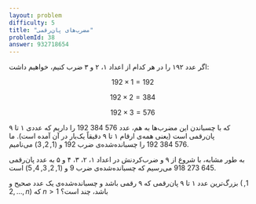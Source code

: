 ```yaml
---
layout: problem
difficulty: 5
title: "مضرب‌های پان‌رقمی"
problemId: 38
answer: 932718654
---
```


اگر عدد ۱۹۲ را در هر کدام از اعداد ۱، ۲ و ۳ ضرب کنیم، خواهیم داشت:

$$
192 \times 1 = 192
$$

$$
192 \times 2 = 384
$$

$$
192 \times 3 = 576
$$

که با چسباندن این مضرب‌ها به هم، عدد 
$192\ 384\ 576$
را داریم که عددی ۱ تا ۹ پان‌رقمی است (یعنی همه‌ی ارقام ۱ تا ۹ دقیقاً یک‌بار در آن آمده است). ما 
$192\ 384\ 576$
را چسبانده‌شده‌ی ضرب $192$ و $(1, 2, 3)$ می‌نامیم.

به طور مشابه، با شروع از ۹ و ضرب‌کردنش در اعداد ۱، ۲، ۳، ۴ و ۵ به عدد پان‌رقمی 
$918\ 273\ 645$
می‌رسیم که چسبانده‌شده‌ی ضرب $9$ و $(1, 2, 3, 4, 5)$ است.

بزرگ‌ترین عدد ۱ تا ۹ پان‌رقمی که ۹ رقمی باشد و چسبانده‌شده‌ی یک عدد صحیح و $(1, 2, \dots, n)$ که $n > 1$ باشد، چند است؟